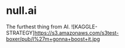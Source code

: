 # null.ai
The furthest thing from AI. 
![KAGGLE-STRATEGY]https://s3.amazonaws.com/s3test-boxer/pub/I%27m+gonna+boost+it.jpg
